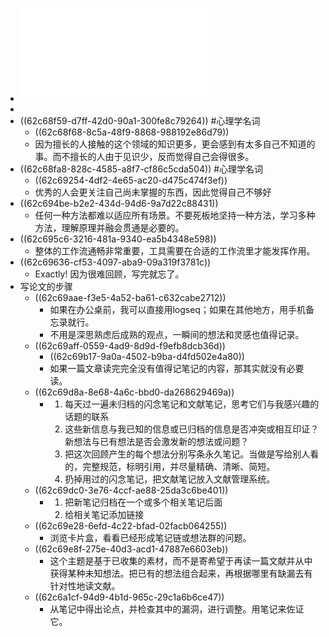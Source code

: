 - ![申克·阿伦斯 - 卡片笔记写作法_ 如何实现从阅读到写作-人民邮电出版社 (2021).pdf](../assets/申克·阿伦斯_-_卡片笔记写作法_如何实现从阅读到写作-人民邮电出版社_(2021)_1657178810409_0.pdf)
-
- ((62c68f59-d7ff-42d0-90a1-300fe8c79264)) #心理学名词
	- ((62c68f68-8c5a-48f9-8868-988192e86d79))
	- 因为擅长的人接触的这个领域的知识更多，更会感到有太多自己不知道的事。而不擅长的人由于见识少，反而觉得自己会得很多。
- ((62c68fa8-828c-4585-a8f7-cf86c5cda504)) #心理学名词
	- ((62c69254-4df2-4e65-ac20-d475c474f3ef))
	- 优秀的人会更关注自己尚未掌握的东西，因此觉得自己不够好
- ((62c694be-b2e2-434d-94d6-9a7d22c88431))
	- 任何一种方法都难以适应所有场景。不要死板地坚持一种方法，学习多种方法，理解原理并融会贯通是必要的。
- ((62c695c6-3216-481a-9340-ea5b4348e598))
	- 整体的工作流通畅非常重要，工具需要在合适的工作流里才能发挥作用。
- ((62c69636-cf53-4097-aba9-09a319f3781c))
	- Exactly! 因为很难回顾，写完就忘了。
- 写论文的步骤
	- ((62c69aae-f3e5-4a52-ba61-c632cabe2712))
		- 如果在办公桌前，我可以直接用logseq；如果在其他地方，用手机备忘录就行。
		- 不用是深思熟虑后成熟的观点，一瞬间的想法和灵感也值得记录。
	- ((62c69aff-0559-4ad9-8d9d-f9efb8dcb36d))
		- ((62c69b17-9a0a-4502-b9ba-d4fd502e4a80))
		- 如果一篇文章读完完全没有值得记笔记的内容，那其实就没有必要读。
	- ((62c69d8a-8e68-4a6c-bbd0-da268629469a))
		- 1. 每天过一遍未归档的闪念笔记和文献笔记，思考它们与我感兴趣的话题的联系
		  2. 这些新信息与我已知的信息或已归档的信息是否冲突或相互印证？新想法与已有想法是否会激发新的想法或问题？
		  3. 把这次回顾产生的每个想法分别写条永久笔记。当做是写给别人看的，完整规范，标明引用，并尽量精确、清晰、简短。
		  4. 扔掉用过的闪念笔记，把文献笔记放入文献管理系统。
	- ((62c69dc0-3e76-4ccf-ae88-25da3c6be401))
		- 1. 把新笔记归档在一个或多个相关笔记后面
		  2. 给相关笔记添加链接
	- ((62c69e28-6efd-4c22-bfad-02facb064255))
		- 浏览卡片盒，看看已经形成笔记链或想法群的问题。
	- ((62c69e8f-275e-40d3-acd1-47887e6603eb))
		- 这个主题是基于已收集的素材，而不是寄希望于再读一篇文献并从中获得某种未知想法。把已有的想法组合起来，再根据哪里有缺漏去有针对性地读文献。
	- ((62c6a1cf-94d9-4b1d-965c-29c1a6b6ce47))
		- 从笔记中得出论点，并检查其中的漏洞，进行调整。用笔记来佐证它。